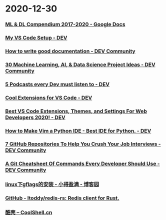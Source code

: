 
# 2020-12-30

### [ML & DL Compendium 2017-2020 - Google Docs](https://docs.google.com/document/d/1wvtcwc8LOb3PZI9huQOD7UjqUoY98N5r3aQsWKNAlzk/edit?usp=embed_facebook)

### [My VS Code Setup - DEV](https://dev.to/anshdhinhgra47/my-vs-code-setup-4997)

### [How to write good documentation - DEV Community](https://dev.to/victoria/how-to-write-good-documentation-6i1)

### [30 Machine Learning, AI, & Data Science Project Ideas - DEV Community](https://dev.to/hb/30-machine-learning-ai-data-science-project-ideas-gf5)

### [5 Podcasts every Dev must listen to - DEV](https://dev.to/mindninjax/top-5-podcasts-every-dev-should-start-listening-1cmd)

### [Cool Extensions for VS Code   - DEV](https://dev.to/hardikchopra242/cool-extensions-for-vs-code-48jc)

### [Best VS Code Extensions, Themes, and Settings For Web Developers 2020! - DEV](https://dev.to/codewithfahad/best-vs-code-extensions-themes-and-settings-for-web-developers-2020-3kc7)

### [How to Make Vim a Python IDE - Best IDE for Python. - DEV](https://dev.to/shahinsha/how-to-make-vim-a-python-ide-best-ide-for-python-23e1)

### [7 GitHub Repositories To Help You Crush Your Job Interviews - DEV Community](https://dev.to/dailydotdev/7-github-repositories-to-help-you-crush-your-job-interviews-4fkc)

### [A Git Cheatsheet Of Commands Every Developer Should Use - DEV Community](https://dev.to/ravimengar/a-git-cheatsheet-of-commands-every-developer-should-use-38ma)

### [linux下gflags的安装 - 小得盈满 - 博客园](https://www.cnblogs.com/freeweb/p/10696872.html)

### [GitHub - ltoddy/redis-rs: Redis client for Rust.](https://github.com/ltoddy/redis-rs)

### [酷壳 – CoolShell.cn](https://coolshell.cn/)
